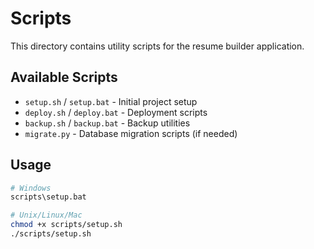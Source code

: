 # Scripts

This directory contains utility scripts for the resume builder application.

## Available Scripts

- `setup.sh` / `setup.bat` - Initial project setup
- `deploy.sh` / `deploy.bat` - Deployment scripts
- `backup.sh` / `backup.bat` - Backup utilities
- `migrate.py` - Database migration scripts (if needed)

## Usage

```bash
# Windows
scripts\setup.bat

# Unix/Linux/Mac
chmod +x scripts/setup.sh
./scripts/setup.sh
```
